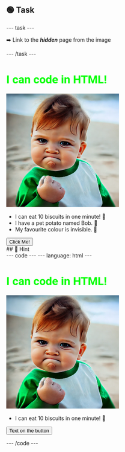 <h2 class="c-project-heading--task">🟢 Task</h2>
--- task ---

➡️ Link to the ***hidden*** page from the image

--- /task ---

<h1 style="color: lime; 
          font-size: 30px; 
          font-family: Roboto;">
    I can code in HTML!
</h1>
<a href="hidden.html">
  <img src="images/success.webp" width="300"/>
</a>


<ul>
  <li>I can eat 10 biscuits in one minute! 🍪</li>
  <li>I have a pet potato named Bob. 🥔</li>
  <li>My favourite colour is invisible. 🎨</li>
</ul>
<button onclick="alert('You are now officially awesome! 🎉')">Click Me!</button>


<div class="c-project-callout c-project-callout--tip">
## 👀 Hint 

<div class="c-project-code">
--- code ---
---
language: html
---
<h1 style="color: lime; 
          font-size: 30px; 
          font-family: Roboto;">
    I can code in HTML!
</h1>
<a href="XXXXXX.html">
  <img src="images/success.webp" width="300"/>
</a>
<ul>
  <li>I can eat 10 biscuits in one minute! 🍪</li>
</ul>
<button onclick="alert('Your message here 🎉')">Text on the button</button>

--- /code ---
</div>
